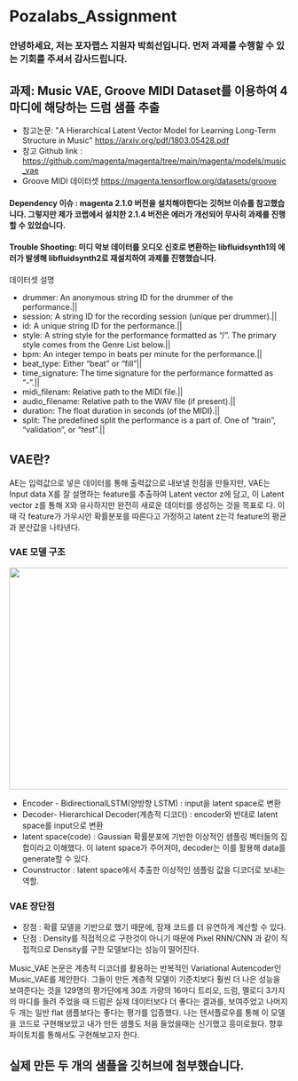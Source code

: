 # Pozalabs_Assignment

### 안녕하세요, 저는 포자랩스 지원자 박희선입니다. 먼저 과제를 수행할 수 있는 기회를 주셔서 감사드립니다. 

## 과제: Music VAE, Groove MIDI Dataset를 이용하여 4마디에 해당하는 드럼 샘플 추출

- 참고논문: "A Hierarchical Latent Vector Model for Learning Long-Term Structure in Music" https://arxiv.org/pdf/1803.05428.pdf
- 참고 Github link : https://github.com/magenta/magenta/tree/main/magenta/models/music_vae
- Groove MIDI 데이터셋 https://magenta.tensorflow.org/datasets/groove


#### Dependency 이슈 : magenta 2.1.0 버전을 설치해야한다는 깃허브 이슈를 참고했습니다. 그렇지만 제가 코랩에서 설치한 2.1.4 버전은 에러가 개선되어 무사히 과제를 진행할 수 있었습니다. 
#### Trouble Shooting: 미디 악보 데이터를 오디오 신호로 변환하는 libfluidsynth1의 에러가 발생해 libfluidsynth2로 재설치하여 과제를 진행했습니다.


데이터셋 설명

- drummer: An anonymous string ID for the drummer of the performance.||
- session:	A string ID for the recording session (unique per drummer).||
- id: A unique string ID for the performance.||
- style:	A string style for the performance formatted as “<primary>/<secondary>”. The primary style comes from the Genre List below.||
- bpm:	An integer tempo in beats per minute for the performance.||
- beat_type:	Either “beat” or “fill”||
- time_signature:	The time signature for the performance formatted as “<numerator>-<denominator>”.||
- midi_filenam:	Relative path to the MIDI file.||
- audio_filename:	Relative path to the WAV file (if present).||
- duration: The float duration in seconds (of the MIDI).||
- split: The predefined split the performance is a part of. One of “train”, “validation”, or “test”.||

  
## VAE란?

AE는 입력값으로 넣은 데이터를 통해 출력값으로 내보낼 한점을 만들지만, VAE는 Input data X를 잘 설명하는 feature를 추출하여 Latent vector z에 담고, 이 Latent vector z를 통해 X와 유사하지만 완전히 새로운 데이터를 생성하는 것을 목표로 다. 이때 각 feature가 가우시안 확률분포를 따른다고 가정하고 latent z는각 feature의 평균과 분산값을 나타낸다.  
  
### VAE 모델 구조

<p align="center">
<img src="https://miro.medium.com/max/828/1*5Hx_2zTLXablceCOMpAP-g.webp" width="600" height="400" /> 
</p>
  
- Encoder - BidirectionalLSTM(양방향 LSTM) : input을 latent space로 변환
- Decoder-  Hierarchical Decoder(계층적 디코더) : encoder와 반대로 latent space를 input으로 변환
- latent space(code) : Gaussian 확률분포에 기반한 이상적인 샘플링 벡터들의 집합이라고 이해했다.  이 latent space가 주어져야, decoder는 이를 활용해 data를 generate할 수 있다.
- Counstructor : latent space에서 추출한 이상적인 샘플링 값을 디코더로 보내는 역할.
  
  
### VAE 장단점
- 장점 : 확률 모델을 기반으로 했기 때문에, 잠재 코드를 더 유연하게 계산할 수 있다.
- 단점 : Density를 직접적으로 구한것이 아니기 때문에 Pixel RNN/CNN 과 같이 직접적으로 Density를 구한 모델보다는 성능이 떨어진다.


Music_VAE 논문은 계층적 디코더를 활용하는 반복적인 Variational Autencoder인 Music_VAE를 제안한다. 그들이 만든 계층적 모델이 기준치보다 훨씬 더 나은 성능을 보여준다는 것을 129명의 평가단에게 30초 가량의 16마디 트리오, 드럼, 멜로디 3가지의 마디를 들려 주었을 때 드럼은 실제 데이터보다 더 좋다는 결과를, 보여주었고 나머지 두 개는 일반 flat 샘플보다는 좋다는 평가를 입증했다. 
나는 텐서플로우를 통해 이 모델을 코드로 구현해보았고 내가 만든 샘플도 처음 들었을때는 신기했고 흥미로웠다. 향후 파이토치를 통해서도 구현해보고자 한다. 

## 실제 만든 두 개의 샘플을 깃허브에 첨부했습니다.
